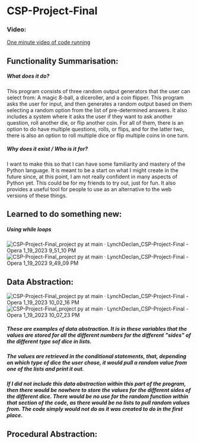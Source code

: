 # CSP-Project-Final
### Video:
<a href="https://drive.google.com/file/d/12zqncOgtF-f5BnLrTTTSoqKS2aWKUcOL/view">One minute video of code running</a>
## Functionality Summarisation:
##### What does it do?
This program consists of three random output generators that the user can select from: A magic 8-ball, a diceroller, and a coin flipper.
This program asks the user for input, and then generates a random output based on them selecting a random option from the list of pre-determined answers. It also includes a system where it asks the user if they want to ask another question, roll another die, or flip another coin. For all of them, there is an option to do have multiple questions, rolls, or flips, and for the latter two, there is also an option to roll multiple dice or flip multiple coins in one turn.
##### Why does it exist / Who is it for?
I want to make this so that I can have some familiarity and mastery of the Python language. It is meant to be a start on what I might create in the future since, at this point, I am not really confident in many aspects of Python yet. This could be for my friends to try out, just for fun. It also provides a useful tool for people to use as an alternative to the web versions of these things. 
## Learned to do something new: 
##### Using while loops
![CSP-Project-Final_project py at main · LynchDeclan_CSP-Project-Final - Opera 1_19_2023 9_51_10 PM](https://user-images.githubusercontent.com/89731702/213534009-4ee4fc0d-ade4-475b-a4a2-1b63d407cac6.png)
![CSP-Project-Final_project py at main · LynchDeclan_CSP-Project-Final - Opera 1_19_2023 9_49_09 PM](https://user-images.githubusercontent.com/89731702/213534038-deecd426-1e76-4e50-b658-d870491b0dcb.png)
## Data Abstraction:
![CSP-Project-Final_project py at main · LynchDeclan_CSP-Project-Final - Opera 1_19_2023 10_02_16 PM](https://user-images.githubusercontent.com/89731702/213536007-3e149e53-814c-44ce-af62-9afbe207b547.png)
![CSP-Project-Final_project py at main · LynchDeclan_CSP-Project-Final - Opera 1_19_2023 10_07_23 PM](https://user-images.githubusercontent.com/89731702/213536962-bc762086-3dad-4d1f-a2b5-b116333ac03d.png)
##### These are examples of data abstraction. It is in these variables that the values are stored for all the different numbers for the different "sides" of the different type sof dice in lists.
##### The values are retrieved in the conditional statements, that, depending on which type of dice the user chose, it would pull a random value from one of the lists and print it out.
##### If I did not include this data abstraction within this part of the program, then there would be nowhere to store the values for the different sides of the different dice. There would be no use for the random function within that section of the code, as there would be no lists to pull random values from. The code simply would not do as it was created to do in the first place.
## Procedural Abstraction:

